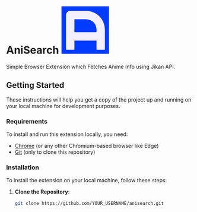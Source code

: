 # AniSearch ![AniSearch Logo](assets/images/icons/icon-128.png)

Simple Browser Extension which Fetches Anime Info using Jikan API.

## Getting Started

These instructions will help you get a copy of the project up and running on your local machine for development purposes.

### Requirements

To install and run this extension locally, you need:

- [Chrome](https://www.google.com/chrome/ "Chrome") (or any other Chromium-based browser like Edge)
- [Git](https://git-scm.com/downloads "Git") (only to clone this repository)

### Installation

To install the extension on your local machine, follow these steps:

1. **Clone the Repository**:

   ```bash
   git clone https://github.com/YOUR_USERNAME/anisearch.git
